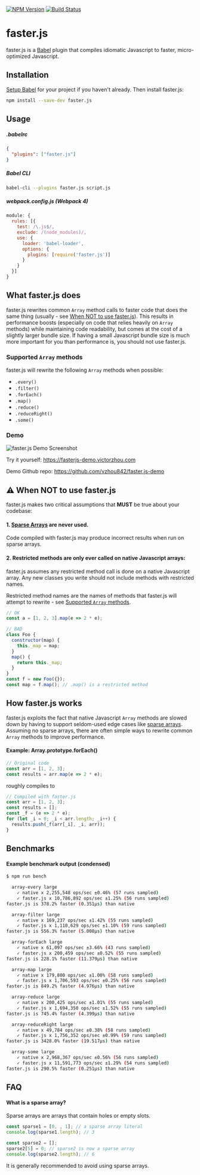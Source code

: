 [![NPM Version](https://img.shields.io/npm/v/faster.js.svg)](https://www.npmjs.com/package/faster.js)
[![Build Status](https://travis-ci.org/vzhou842/faster.js.svg?branch=master)](https://travis-ci.org/vzhou842/faster.js)

# faster.js

faster.js is a [Babel](https://babeljs.io/) plugin that compiles idiomatic Javascript to faster, micro-optimized Javascript.

## Installation
[Setup Babel](https://babeljs.io/docs/setup) for your project if you haven't already. Then install faster.js:

```bash
npm install --save-dev faster.js
```

## Usage

##### .babelrc
```json
{
  "plugins": ["faster.js"]
}
```

##### Babel CLI
```bash
babel-cli --plugins faster.js script.js
```

##### webpack.config.js (Webpack 4)
```js
module: {
  rules: [{
    test: /\.js$/,
    exclude: /(node_modules)/,
    use: {
      loader: 'babel-loader',
      options: {
        plugins: [require('faster.js')]
      }
    }
  }]
}
```

## What faster.js does

faster.js rewrites common `Array` method calls to faster code that does the same thing (usually - see [When NOT to use faster.js](#warning-when-not-to-use-fasterjs)). This results in performance boosts (especially on code that relies heavily on `Array` methods) while maintaining code readability, but comes at the cost of a slightly larger bundle size. If having a small Javascript bundle size is much more important for you than performance is, you should not use faster.js.

### Supported `Array` methods

faster.js will rewrite the following `Array` methods when possible:
- `.every()`
- `.filter()`
- `.forEach()`
- `.map()`
- `.reduce()`
- `.reduceRight()`
- `.some()`

### Demo
![faster.js Demo Screenshot](https://fasterjs-demo.victorzhou.com/img/screenshot.png)

Try it yourself: https://fasterjs-demo.victorzhou.com

Demo Github repo: https://github.com/vzhou842/faster.js-demo

## :warning: When NOT to use faster.js

faster.js makes two critical assumptions that **MUST** be true about your codebase:

#### 1. [Sparse Arrays](#what-is-a-sparse-array) are never used.
Code compiled with faster.js may produce incorrect results when run on sparse arrays.

#### 2. Restricted methods are only ever called on native Javascript arrays:
faster.js assumes any restricted method call is done on a native Javascript array. Any new classes you write should not include methods with restricted names.

Restricted method names are the names of methods that faster.js will attempt to rewrite - see [Supported `Array` methods](#supported-array-methods).

```js
// OK
const a = [1, 2, 3].map(e => 2 * e);

// BAD
class Foo {
  constructor(map) {
    this._map = map;
  }
  map() {
    return this._map;
  }
}
const f = new Foo({});
const map = f.map(); // .map() is a restricted method
```

## How faster.js works
faster.js exploits the fact that native Javascript `Array` methods are slowed down by having to support seldom-used edge cases like [sparse arrays](#what-is-a-sparse-array). Assuming no sparse arrays, there are often simple ways to rewrite common `Array` methods to improve performance.

#### Example: Array.prototype.forEach()

```js
// Original code
const arr = [1, 2, 3];
const results = arr.map(e => 2 * e);
```

roughly compiles to

```js
// Compiled with faster.js
const arr = [1, 2, 3];
const results = [];
const _f = (e => 2 * e);
for (let _i = 0; _i < arr.length; _i++) {
  results.push(_f(arr[_i], _i, arr));
}
```

## Benchmarks

#### Example benchmark output (condensed)
```bash
$ npm run bench

  array-every large
    ✓ native x 2,255,548 ops/sec ±0.46% (57 runs sampled)
    ✓ faster.js x 10,786,892 ops/sec ±1.25% (56 runs sampled)
faster.js is 378.2% faster (0.351μs) than native

  array-filter large
    ✓ native x 169,237 ops/sec ±1.42% (55 runs sampled)
    ✓ faster.js x 1,110,629 ops/sec ±1.10% (59 runs sampled)
faster.js is 556.3% faster (5.008μs) than native

  array-forEach large
    ✓ native x 61,097 ops/sec ±3.66% (43 runs sampled)
    ✓ faster.js x 200,459 ops/sec ±0.52% (55 runs sampled)
faster.js is 228.1% faster (11.379μs) than native

  array-map large
    ✓ native x 179,800 ops/sec ±1.00% (58 runs sampled)
    ✓ faster.js x 1,706,593 ops/sec ±0.25% (56 runs sampled)
faster.js is 849.2% faster (4.976μs) than native

  array-reduce large
    ✓ native x 200,425 ops/sec ±1.01% (55 runs sampled)
    ✓ faster.js x 1,694,350 ops/sec ±1.52% (55 runs sampled)
faster.js is 745.4% faster (4.399μs) than native

  array-reduceRight large
    ✓ native x 49,784 ops/sec ±0.38% (58 runs sampled)
    ✓ faster.js x 1,756,352 ops/sec ±0.99% (59 runs sampled)
faster.js is 3428.0% faster (19.517μs) than native

  array-some large
    ✓ native x 2,968,367 ops/sec ±0.56% (56 runs sampled)
    ✓ faster.js x 11,591,773 ops/sec ±1.29% (54 runs sampled)
faster.js is 290.5% faster (0.251μs) than native
```

## FAQ

#### What is a sparse array?
Sparse arrays are arrays that contain holes or empty slots.

```js
const sparse1 = [0, , 1]; // a sparse array literal
console.log(sparse1.length); // 3

const sparse2 = [];
sparse2[5] = 0; // sparse2 is now a sparse array
console.log(sparse2.length); // 6
```

It is generally recommended to avoid using sparse arrays.
